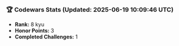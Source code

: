 ### 🏆 Codewars Stats (Updated: 2025-06-19 10:09:46 UTC)

- **Rank:** 8 kyu
- **Honor Points:** 3
- **Completed Challenges:** 1
